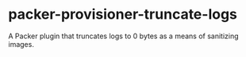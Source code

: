 # packer-provisioner-truncate-logs
A Packer plugin that truncates logs to 0 bytes as a means of sanitizing images.
